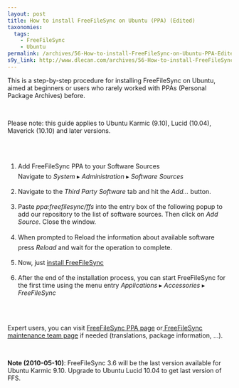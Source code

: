 ```yaml
---
layout: post
title: How to install FreeFileSync on Ubuntu (PPA) (Edited)
taxonomies: 
  tags: 
    - FreeFileSync
    - Ubuntu
permalink: /archives/56-How-to-install-FreeFileSync-on-Ubuntu-PPA-Edited.html
s9y_link: http://www.dlecan.com/archives/56-How-to-install-FreeFileSync-on-Ubuntu-PPA-Edited.html
---
```

<p>This is a step-by-step procedure for installing FreeFileSync on Ubuntu, aimed at beginners or users who rarely worked with PPAs (Personal Package Archives) before.</p> <br />
<p>Please note: this guide applies to Ubuntu Karmic (9.10), Lucid (10.04), Maverick (10.10) and later versions.<br /></p> <br />
<ol> <br />
<li>Add FreeFileSync PPA to your Software Sources<br />Navigate to <em>System</em> &#9656; <em>Administration</em> &#9656; <em>Software Sources</em></li> <br />
<li>Navigate to the <em>Third Party Software</em> tab and hit the <em>Add...</em> button. <br /></li> <br />
<li>Paste <em>ppa:freefilesync/ffs</em> into the entry box of the following popup to add our repository to the list of software sources. Then click on <em>Add Source</em>. Close the window.<br /></li> <br />
<li>When prompted to Reload the information about available software press <em>Reload</em> and wait for the operation to complete. <br /></li> <br />
<li>Now, just <a title="Install FreeFileSync" href="apt://freefilesync">install FreeFileSync</a><br /></li> <br />
<li>After the end of the installation process, you can start FreeFileSync for the first time using the menu entry <em>Applications</em> &#9656; <em>Accessories</em> &#9656; <em>FreeFileSync</em></li> <br />
</ol> <br />
<p>Expert users, you can visit <a href="https://launchpad.net/~freefilesync/+archive/ffs">FreeFileSync PPA page</a> or<a href="https://launchpad.net/~freefilesync"> FreeFileSync maintenance team page</a> if needed (translations, package information, ...).</p> <br />
<p><strong>Note (2010-05-10)</strong>: FreeFileSync 3.6 will be the last version available for Ubuntu Karmic 9.10. Upgrade to Ubuntu Lucid 10.04 to get last version of FFS.<br /></p>
